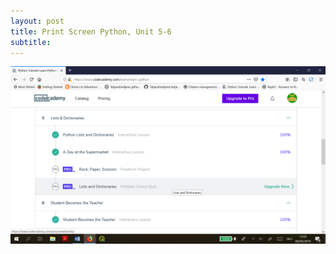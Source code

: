 ```yaml
---
layout: post
title: Print Screen Python, Unit 5-6
subtitle: 
---
```



![Image_Python](https://github.com/TatjanaSmiljanic/tatjanasmiljanic.github.io/blob/master/img/finished6.png)

